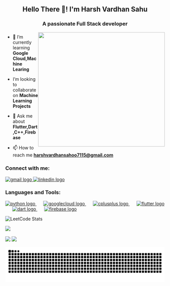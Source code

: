 <h2 align="center">Hello There 👋! I'm Harsh Vardhan Sahu</h2>

###
<h3 align="center">A passionate Full Stack developer</h3>
<img align="right" height="360" width="400"src="https://media.giphy.com/media/v1.Y2lkPTc5MGI3NjExejAwajZncDV3MTlncWozZW56NTl4Z2Z3enY5dXo0N3NtYnN0NXJnMiZlcD12MV9naWZzX3NlYXJjaCZjdD1n/78XCFBGOlS6keY1Bil/giphy.gif"  />



###

- 🌱 I’m currently learning **Google Cloud,Machine Learing**

- I’m looking to collaborate on **Machine Learning Projects**

- 💬 Ask me about **Flutter,Dart,C++,Firebase**

- 📫 How to reach me **harshvardhansahoo7115@gmail.com**

<h3 align="left">Connect with me:</h3>
<div align="left">
  <a href="harshvardhansahoo7115@gmail.com" target="_blank">
    <img src="https://img.shields.io/static/v1?message=Gmail&logo=gmail&label=&color=D14836&logoColor=white&labelColor=&style=for-the-badge" height="35" alt="gmail logo"  />
  </a>
  <a href="https://www.linkedin.com/in/harshvardhan-sahu-548870250?utm_source=share&utm_campaign=share_via&utm_content=profile&utm_medium=android_app" target="_blank">
    <img src="https://img.shields.io/static/v1?message=LinkedIn&logo=linkedin&label=&color=0077B5&logoColor=white&labelColor=&style=for-the-badge" height="35" alt="linkedin logo"  />
  </a>
</div>

###
<h3 align="left">Languages and Tools:</h3>
<div align="left">
  <a href="https://www.python.org/" target="_blank">
    <img src="https://cdn.jsdelivr.net/gh/devicons/devicon/icons/python/python-original.svg" height="50" alt="python logo" />
  </a>
  <img width="18" />
  <a href="https://cloud.google.com/" target="_blank">
    <img src="https://cdn.jsdelivr.net/gh/devicons/devicon/icons/googlecloud/googlecloud-original.svg" height="50" alt="googlecloud logo" />
  </a>
  <img width="18" />
  <a href="https://cplusplus.com/" target="_blank">
    <img src="https://cdn.jsdelivr.net/gh/devicons/devicon/icons/cplusplus/cplusplus-original.svg" height="50" alt="cplusplus logo" />
  </a>
  <img width="18" />
  <a href="https://flutter.dev/" target="_blank">
    <img src="https://cdn.jsdelivr.net/gh/devicons/devicon/icons/flutter/flutter-original.svg" height="50" alt="flutter logo" />
  </a>
  <img width="18" />
  <a href="https://dart.dev/" target="_blank">
    <img src="https://cdn.jsdelivr.net/gh/devicons/devicon/icons/dart/dart-original.svg" height="50" alt="dart logo" />
  </a>
  <img width="18" />
  <a href="https://firebase.google.com/" target="_blank">
    <img src="https://cdn.jsdelivr.net/gh/devicons/devicon/icons/firebase/firebase-plain.svg" height="50" alt="firebase logo" />
  </a>

</div>



![LeetCode Stats](https://leetcard.jacoblin.cool/HarshVardhan_Sahu?theme=dark&font=Angkor)

![](https://github-readme-stats.vercel.app/api?username=Harsh-vardhan-sahu&theme=highcontrast&hide_border=false&include_all_commits=false&count_private=false)

![](https://github-readme-streak-stats.herokuapp.com/?user=Harsh-vardhan-sahu&theme=highcontrast&hide_border=false)
![](https://github-readme-stats.vercel.app/api/top-langs/?username=Harsh-vardhan-sahu&theme=highcontrast&hide_border=false&include_all_commits=false&count_private=false&layout=compact)

<div align="center">

  ![snake gif](https://github.com/Harsh-vardhan-sahu/Harsh-vardhan-sahu/blob/output/github-snake-dark.svg)
</div>





